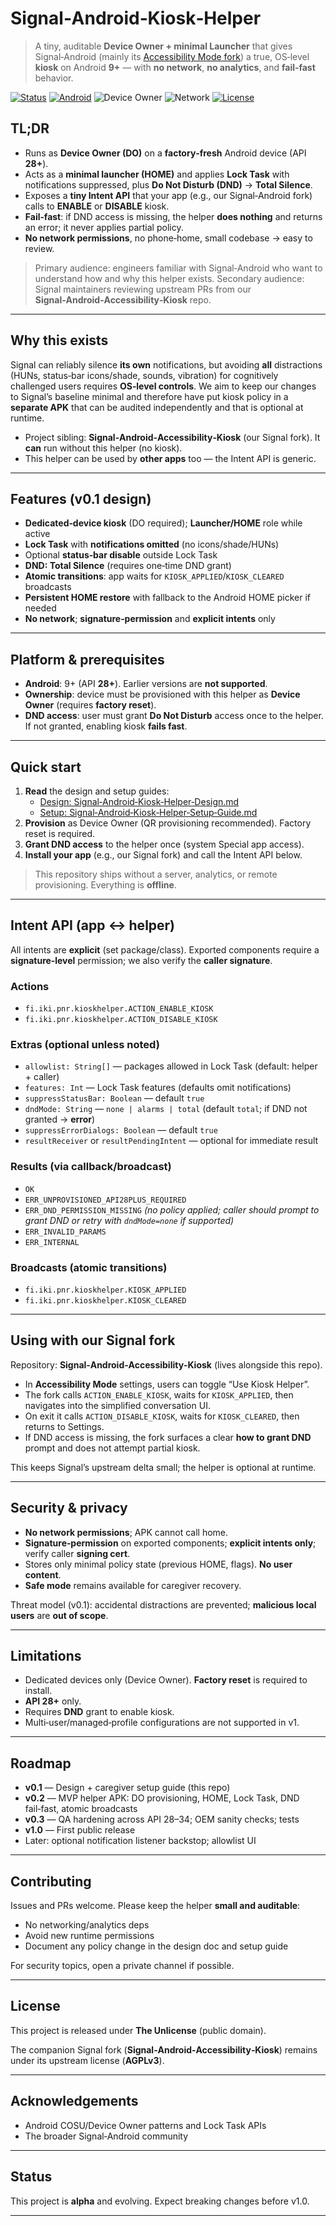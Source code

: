 # Signal‑Android‑Kiosk‑Helper

> A tiny, auditable **Device Owner + minimal Launcher** that gives Signal‑Android (mainly its [Accessibility Mode fork](../Signal-Android-Accessibility-Kiosk/)) a true, OS‑level **kiosk** on Android **9+** — with **no network**, **no analytics**, and **fail‑fast** behavior.

<p align="left">
  <a href="#status"><img alt="Status" src="https://img.shields.io/badge/status-alpha-orange" /></a>
  <a href="#platform"><img alt="Android" src="https://img.shields.io/badge/Android-API_28%2B-blue" /></a>
  <a><img alt="Device Owner" src="https://img.shields.io/badge/Device%20Owner-required-red" /></a>
  <a><img alt="Network" src="https://img.shields.io/badge/network-none-brightgreen" /></a>
  <a href="#license"><img alt="License" src="https://img.shields.io/badge/license-Unlicense-blue" /></a>
</p>

## TL;DR
- Runs as **Device Owner (DO)** on a **factory‑fresh** Android device (API **28+**).
- Acts as a **minimal launcher (HOME)** and applies **Lock Task** with notifications suppressed, plus **Do Not Disturb (DND)** → **Total Silence**.
- Exposes a **tiny Intent API** that your app (e.g., our Signal‑Android fork) calls to **ENABLE** or **DISABLE** kiosk.
- **Fail‑fast**: if DND access is missing, the helper **does nothing** and returns an error; it never applies partial policy.
- **No network permissions**, no phone‑home, small codebase → easy to review.

> Primary audience: engineers familiar with Signal‑Android who want to understand how and why this helper exists.
> Secondary audience: Signal maintainers reviewing upstream PRs from our **Signal‑Android‑Accessibility‑Kiosk** repo.

---

## Why this exists
Signal can reliably silence **its own** notifications, but avoiding **all** distractions (HUNs, status‑bar icons/shade, sounds, vibration) for cognitively challenged users requires **OS‑level controls**. We aim to keep our changes to Signal’s baseline minimal and therefore have put kiosk policy in a **separate APK** that can be audited independently and that is optional at runtime.

- Project sibling: **Signal‑Android‑Accessibility‑Kiosk** (our Signal fork). It **can** run without this helper (no kiosk).
- This helper can be used by **other apps** too — the Intent API is generic.

---

## Features (v0.1 design)
- **Dedicated‑device kiosk** (DO required); **Launcher/HOME** role while active
- **Lock Task** with **notifications omitted** (no icons/shade/HUNs)
- Optional **status‑bar disable** outside Lock Task
- **DND: Total Silence** (requires one‑time DND grant)
- **Atomic transitions**: app waits for `KIOSK_APPLIED`/`KIOSK_CLEARED` broadcasts
- **Persistent HOME restore** with fallback to the Android HOME picker if needed
- **No network**; **signature‑permission** and **explicit intents** only

---

## Platform & prerequisites
- **Android**: 9+ (API **28+**). Earlier versions are **not supported**.
- **Ownership**: device must be provisioned with this helper as **Device Owner** (requires **factory reset**).
- **DND access**: user must grant **Do Not Disturb** access once to the helper. If not granted, enabling kiosk **fails fast**.

---

## Quick start
1. **Read** the design and setup guides:
   - [Design: Signal‑Android‑Kiosk‑Helper‑Design.md](./Signal-Android-Kiosk-Helper-Design.md)
   - [Setup: Signal‑Android‑Kiosk‑Helper‑Setup‑Guide.md](./Signal-Android-Kiosk-Helper-Setup-Guide.md)
2. **Provision** as Device Owner (QR provisioning recommended). Factory reset is required.
3. **Grant DND access** to the helper once (system Special app access).
4. **Install your app** (e.g., our Signal fork) and call the Intent API below.

> This repository ships without a server, analytics, or remote provisioning. Everything is **offline**.

---

## Intent API (app ↔ helper)
All intents are **explicit** (set package/class). Exported components require a **signature‑level** permission; we also verify the **caller signature**.

### Actions
- `fi.iki.pnr.kioskhelper.ACTION_ENABLE_KIOSK`
- `fi.iki.pnr.kioskhelper.ACTION_DISABLE_KIOSK`

### Extras (optional unless noted)
- `allowlist: String[]` — packages allowed in Lock Task (default: helper + caller)
- `features: Int` — Lock Task features (defaults omit notifications)
- `suppressStatusBar: Boolean` — default `true`
- `dndMode: String` — `none | alarms | total` (default `total`; if DND not granted → **error**)
- `suppressErrorDialogs: Boolean` — default `true`
- `resultReceiver` or `resultPendingIntent` — optional for immediate result

### Results (via callback/broadcast)
- `OK`
- `ERR_UNPROVISIONED_API28PLUS_REQUIRED`
- `ERR_DND_PERMISSION_MISSING` *(no policy applied; caller should prompt to grant DND or retry with `dndMode=none` if supported)*
- `ERR_INVALID_PARAMS`
- `ERR_INTERNAL`

### Broadcasts (atomic transitions)
- `fi.iki.pnr.kioskhelper.KIOSK_APPLIED`
- `fi.iki.pnr.kioskhelper.KIOSK_CLEARED`

---

## Using with our Signal fork
Repository: **Signal‑Android‑Accessibility‑Kiosk** (lives alongside this repo).

- In **Accessibility Mode** settings, users can toggle “Use Kiosk Helper”.
- The fork calls `ACTION_ENABLE_KIOSK`, waits for `KIOSK_APPLIED`, then navigates into the simplified conversation UI.
- On exit it calls `ACTION_DISABLE_KIOSK`, waits for `KIOSK_CLEARED`, then returns to Settings.
- If DND access is missing, the fork surfaces a clear **how to grant DND** prompt and does not attempt partial kiosk.

This keeps Signal’s upstream delta small; the helper is optional at runtime.

---

## Security & privacy
- **No network permissions**; APK cannot call home.
- **Signature‑permission** on exported components; **explicit intents only**; verify caller **signing cert**.
- Stores only minimal policy state (previous HOME, flags). **No user content**.
- **Safe mode** remains available for caregiver recovery.

Threat model (v0.1): accidental distractions are prevented; **malicious local users** are **out of scope**.

---

## Limitations
- Dedicated devices only (Device Owner). **Factory reset** is required to install.
- **API 28+** only.
- Requires **DND** grant to enable kiosk.
- Multi‑user/managed‑profile configurations are not supported in v1.

---

## Roadmap
- **v0.1** — Design + caregiver setup guide (this repo)
- **v0.2** — MVP helper APK: DO provisioning, HOME, Lock Task, DND fail‑fast, atomic broadcasts
- **v0.3** — QA hardening across API 28–34; OEM sanity checks; tests
- **v1.0** — First public release
- Later: optional notification listener backstop; allowlist UI

---

## Contributing
Issues and PRs welcome. Please keep the helper **small and auditable**:
- No networking/analytics deps
- Avoid new runtime permissions
- Document any policy change in the design doc and setup guide

For security topics, open a private channel if possible.

---

## License
This project is released under **The Unlicense** (public domain).

The companion Signal fork (**Signal‑Android‑Accessibility‑Kiosk**) remains under its upstream license (**AGPLv3**).

---

## Acknowledgements
- Android COSU/Device Owner patterns and Lock Task APIs
- The broader Signal‑Android community

---

## Status
This project is **alpha** and evolving. Expect breaking changes before v1.0.

---
